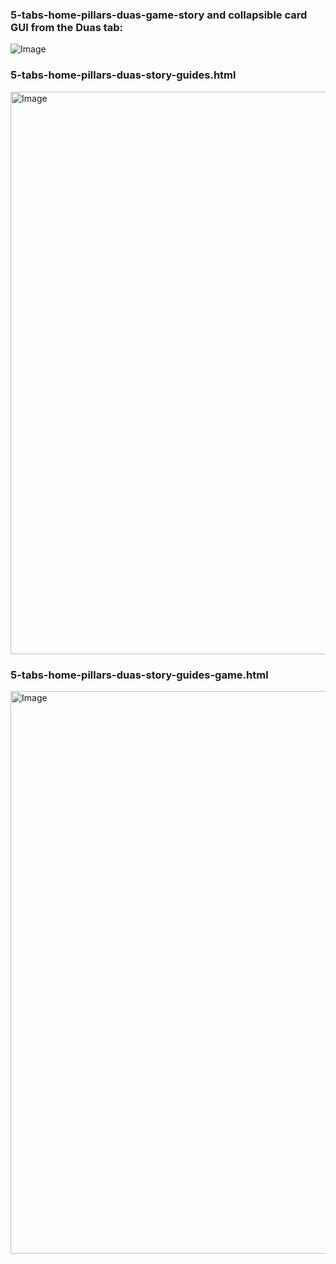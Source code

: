 ### 5-tabs-home-pillars-duas-game-story and collapsible card GUI from the Duas tab:

![Image](https://github.com/user-attachments/assets/a7e44201-c611-4f0d-84a2-306ac28c9626)

### 5-tabs-home-pillars-duas-story-guides.html

<img width="1600" height="900" alt="Image" src="https://github.com/user-attachments/assets/a83a43af-55b6-4e68-9841-c53b0292d334" />

### 5-tabs-home-pillars-duas-story-guides-game.html


<img width="1600" height="900" alt="Image" src="https://github.com/user-attachments/assets/45cdc0d9-4922-4723-991f-7d766980f027" />
